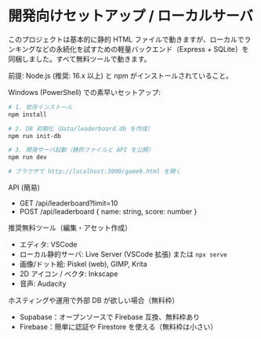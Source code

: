 # 開発向けセットアップ / ローカルサーバ

このプロジェクトは基本的に静的 HTML ファイルで動きますが、ローカルでランキングなどの永続化を試すための軽量バックエンド（Express + SQLite）を同梱しました。すべて無料ツールで動きます。

前提: Node.js (推奨: 16.x 以上) と npm がインストールされていること。

Windows (PowerShell) での素早いセットアップ:

```powershell
# 1. 依存インストール
npm install

# 2. DB 初期化（data/leaderboard.db を作成）
npm run init-db

# 3. 開発サーバ起動（静的ファイルと API を公開）
npm run dev

# ブラウザで http://localhost:3000/game9.html を開く
```

API (簡易)

- GET /api/leaderboard?limit=10
- POST /api/leaderboard  { name: string, score: number }

推奨無料ツール（編集・アセット作成）

- エディタ: VSCode
- ローカル静的サーバ: Live Server (VSCode 拡張) または `npx serve`
- 画像/ドット絵: Piskel (web), GIMP, Krita
- 2D アイコン / ベクタ: Inkscape
- 音声: Audacity

ホスティングや運用で外部 DB が欲しい場合（無料枠）

- Supabase：オープンソースで Firebase 互換、無料枠あり
- Firebase：簡単に認証や Firestore を使える（無料枠は小さい）

